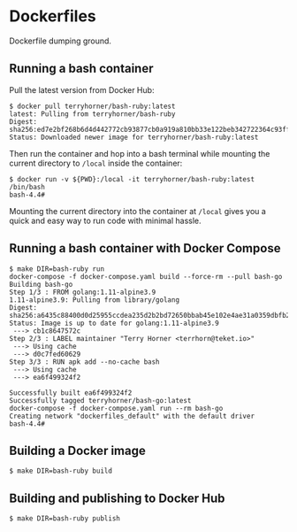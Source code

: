 # Dockerfiles
Dockerfile dumping ground.

## Running a bash container

Pull the latest version from Docker Hub:

```
$ docker pull terryhorner/bash-ruby:latest
latest: Pulling from terryhorner/bash-ruby
Digest: sha256:ed7e2bf268b6d4d442772cb93877cb0a919a810bb33e122beb342722364c93ff
Status: Downloaded newer image for terryhorner/bash-ruby:latest
```

Then run the container and hop into a bash terminal while mounting the current directory to `/local` inside the container:

```
$ docker run -v ${PWD}:/local -it terryhorner/bash-ruby:latest /bin/bash
bash-4.4#
```

Mounting the current directory into the container at `/local` gives you a quick and easy way to run code with minimal hassle.

## Running a bash container with Docker Compose

```
$ make DIR=bash-ruby run
docker-compose -f docker-compose.yaml build --force-rm --pull bash-go
Building bash-go
Step 1/3 : FROM golang:1.11-alpine3.9
1.11-alpine3.9: Pulling from library/golang
Digest: sha256:a6435c88400d0d25955ccdea235d2b2bd72650bbab45e102e4ae31a0359dbfb2
Status: Image is up to date for golang:1.11-alpine3.9
 ---> cb1c8647572c
Step 2/3 : LABEL maintainer "Terry Horner <terrhorn@teket.io>"
 ---> Using cache
 ---> d0c7fed60629
Step 3/3 : RUN apk add --no-cache bash
 ---> Using cache
 ---> ea6f499324f2

Successfully built ea6f499324f2
Successfully tagged terryhorner/bash-go:latest
docker-compose -f docker-compose.yaml run --rm bash-go
Creating network "dockerfiles_default" with the default driver
bash-4.4#
```

## Building a Docker image

```
$ make DIR=bash-ruby build
```

## Building and publishing to Docker Hub

```
$ make DIR=bash-ruby publish
```

